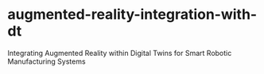 # augmented-reality-integration-with-dt
Integrating Augmented Reality within Digital Twins for Smart Robotic Manufacturing Systems
